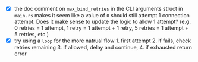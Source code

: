 - [x] the doc comment on `max_bind_retries` in the CLI arguments struct in `main.rs` makes it seem like a value of `0` should still attempt 1 connection attempt. Does it make sense to update the logic to allow 1 attempt?  (e.g. 0 retries = 1 attempt,  1 retry = 1 attempt + 1 retry,   5 retries = 1 attempt + 5 retries, etc.)
- [x] try using a `loop` for the more natrual flow 1. first attempt 2. if fails, check retries remaining 3. if allowed, delay and continue, 4. if exhausted return error
